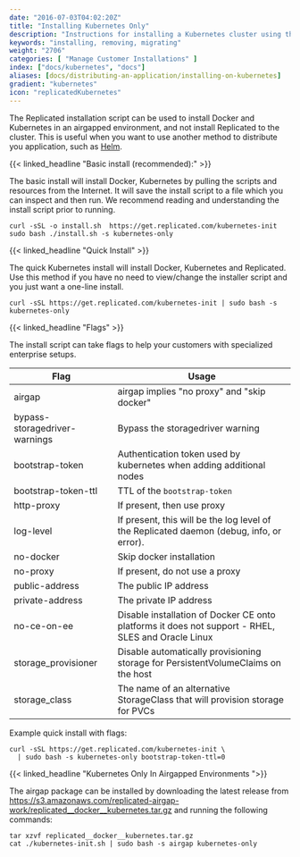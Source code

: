 ```yaml
---
date: "2016-07-03T04:02:20Z"
title: "Installing Kubernetes Only"
description: "Instructions for installing a Kubernetes cluster using the Replicated installation script."
keywords: "installing, removing, migrating"
weight: "2706"
categories: [ "Manage Customer Installations" ]
index: ["docs/kubernetes", "docs"]
aliases: [docs/distributing-an-application/installing-on-kubernetes]
gradient: "kubernetes"
icon: "replicatedKubernetes"
---
```


The Replicated installation script can be used to install Docker and Kubernetes in an airgapped environment, and not install Replicated to the cluster. This is useful when you want to use another method to distribute you application, such as [Helm](/guides/helm-application/).

{{< linked_headline "Basic install (recommended):" >}}

The basic install will install Docker, Kubernetes by pulling the scripts and resources from the Internet. It will save the install script to a file which you can inspect and then run. We recommend reading and understanding the install script prior to running.

```shell
curl -sSL -o install.sh  https://get.replicated.com/kubernetes-init
sudo bash ./install.sh -s kubernetes-only
```

{{< linked_headline "Quick Install" >}}

The quick Kubernetes install will install Docker, Kubernetes and Replicated. Use this method if you have no need to view/change the installer script and you just want a one-line install.

```shell
curl -sSL https://get.replicated.com/kubernetes-init | sudo bash -s kubernetes-only
```

{{< linked_headline "Flags" >}}

The install script can take flags to help your customers with specialized enterprise setups.

| Flag                          | Usage                                                                                              |
| ----------------------------- | -------------------------------------------------------------------------------------------------- |
| airgap                        | airgap implies "no proxy" and "skip docker"                                                        |
| bypass-storagedriver-warnings | Bypass the storagedriver warning                                                                   |
| bootstrap-token               | Authentication token used by kubernetes when adding additional nodes                               |
| bootstrap-token-ttl           | TTL of the `bootstrap-token`                                                                       |
| http-proxy                    | If present, then use proxy                                                                         |
| log-level                     | If present, this will be the log level of the Replicated daemon (debug, info, or error).           |
| no-docker                     | Skip docker installation                                                                           |
| no-proxy                      | If present, do not use a proxy                                                                     |
| public-address                | The public IP address                                                                              |
| private-address               | The private IP address                                                                             |
| no-ce-on-ee                   | Disable installation of Docker CE onto platforms it does not support - RHEL, SLES and Oracle Linux |
| storage_provisioner		| Disable automatically provisioning storage for PersistentVolumeClaims on the host				     |
| storage_class			| The name of an alternative StorageClass that will provision storage for PVCs                       |

Example quick install with flags:

```shell
curl -sSL https://get.replicated.com/kubernetes-init \
  | sudo bash -s kubernetes-only bootstrap-token-ttl=0
```

{{< linked_headline "Kubernetes Only In Airgapped Environments ">}}

The airgap package can be installed by downloading the latest release from https://s3.amazonaws.com/replicated-airgap-work/replicated__docker__kubernetes.tar.gz and running the following commands:


```shell
tar xzvf replicated__docker__kubernetes.tar.gz
cat ./kubernetes-init.sh | sudo bash -s airgap kubernetes-only
```
